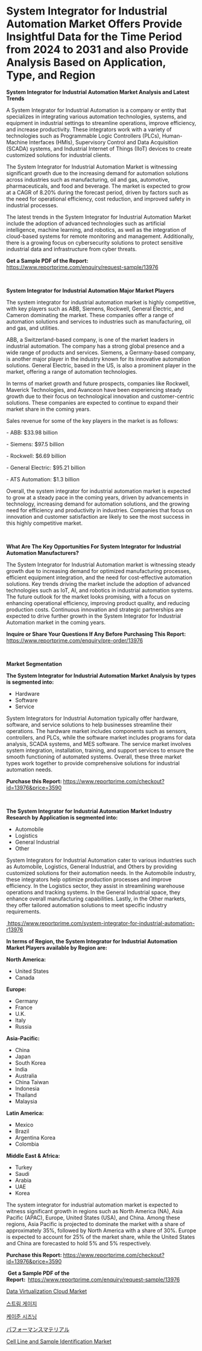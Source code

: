 <p><h1>System Integrator for Industrial Automation Market Offers Provide Insightful Data for the Time Period from 2024 to 2031 and also Provide Analysis Based on Application, Type, and Region</h1></p><p><strong>System Integrator for Industrial Automation Market Analysis and Latest Trends</strong></p>
<p><p>A System Integrator for Industrial Automation is a company or entity that specializes in integrating various automation technologies, systems, and equipment in industrial settings to streamline operations, improve efficiency, and increase productivity. These integrators work with a variety of technologies such as Programmable Logic Controllers (PLCs), Human-Machine Interfaces (HMIs), Supervisory Control and Data Acquisition (SCADA) systems, and Industrial Internet of Things (IIoT) devices to create customized solutions for industrial clients.</p><p>The System Integrator for Industrial Automation Market is witnessing significant growth due to the increasing demand for automation solutions across industries such as manufacturing, oil and gas, automotive, pharmaceuticals, and food and beverage. The market is expected to grow at a CAGR of 8.20% during the forecast period, driven by factors such as the need for operational efficiency, cost reduction, and improved safety in industrial processes.</p><p>The latest trends in the System Integrator for Industrial Automation Market include the adoption of advanced technologies such as artificial intelligence, machine learning, and robotics, as well as the integration of cloud-based systems for remote monitoring and management. Additionally, there is a growing focus on cybersecurity solutions to protect sensitive industrial data and infrastructure from cyber threats.</p></p>
<p><strong>Get a Sample PDF of the Report:&nbsp;</strong> <a href="https://www.reportprime.com/enquiry/request-sample/13976">https://www.reportprime.com/enquiry/request-sample/13976</a></p>
<p>&nbsp;</p>
<p><strong>System Integrator for Industrial Automation Major Market Players</strong></p>
<p><p>The system integrator for industrial automation market is highly competitive, with key players such as ABB, Siemens, Rockwell, General Electric, and Cameron dominating the market. These companies offer a range of automation solutions and services to industries such as manufacturing, oil and gas, and utilities. </p><p>ABB, a Switzerland-based company, is one of the market leaders in industrial automation. The company has a strong global presence and a wide range of products and services. Siemens, a Germany-based company, is another major player in the industry known for its innovative automation solutions. General Electric, based in the US, is also a prominent player in the market, offering a range of automation technologies.</p><p>In terms of market growth and future prospects, companies like Rockwell, Maverick Technologies, and Avanceon have been experiencing steady growth due to their focus on technological innovation and customer-centric solutions. These companies are expected to continue to expand their market share in the coming years.</p><p>Sales revenue for some of the key players in the market is as follows:</p><p>- ABB: $33.98 billion</p><p>- Siemens: $97.5 billion</p><p>- Rockwell: $6.69 billion</p><p>- General Electric: $95.21 billion</p><p>- ATS Automation: $1.3 billion</p><p>Overall, the system integrator for industrial automation market is expected to grow at a steady pace in the coming years, driven by advancements in technology, increasing demand for automation solutions, and the growing need for efficiency and productivity in industries. Companies that focus on innovation and customer satisfaction are likely to see the most success in this highly competitive market.</p></p>
<p>&nbsp;</p>
<p><strong>What Are The Key Opportunities For System Integrator for Industrial Automation Manufacturers?</strong></p>
<p><p>The System Integrator for Industrial Automation market is witnessing steady growth due to increasing demand for optimized manufacturing processes, efficient equipment integration, and the need for cost-effective automation solutions. Key trends driving the market include the adoption of advanced technologies such as IoT, AI, and robotics in industrial automation systems. The future outlook for the market looks promising, with a focus on enhancing operational efficiency, improving product quality, and reducing production costs. Continuous innovation and strategic partnerships are expected to drive further growth in the System Integrator for Industrial Automation market in the coming years.</p></p>
<p><strong>Inquire or Share Your Questions If Any Before Purchasing This Report:</strong> <a href="https://www.reportprime.com/enquiry/pre-order/13976">https://www.reportprime.com/enquiry/pre-order/13976</a></p>
<p>&nbsp;</p>
<p><strong>Market Segmentation</strong></p>
<p><strong>The System Integrator for Industrial Automation Market Analysis by types is segmented into:</strong></p>
<p><ul><li>Hardware</li><li>Software</li><li>Service</li></ul></p>
<p><p>System Integrators for Industrial Automation typically offer hardware, software, and service solutions to help businesses streamline their operations. The hardware market includes components such as sensors, controllers, and PLCs, while the software market includes programs for data analysis, SCADA systems, and MES software. The service market involves system integration, installation, training, and support services to ensure the smooth functioning of automated systems. Overall, these three market types work together to provide comprehensive solutions for industrial automation needs.</p></p>
<p><strong>Purchase this Report:&nbsp;</strong><a href="https://www.reportprime.com/checkout?id=13976&price=3590">https://www.reportprime.com/checkout?id=13976&price=3590</a></p>
<p>&nbsp;</p>
<p><strong>The System Integrator for Industrial Automation Market Industry Research by Application is segmented into:</strong></p>
<p><ul><li>Automobile</li><li>Logistics</li><li>General Industrial</li><li>Other</li></ul></p>
<p><p>System Integrators for Industrial Automation cater to various industries such as Automobile, Logistics, General Industrial, and Others by providing customized solutions for their automation needs. In the Automobile industry, these integrators help optimize production processes and improve efficiency. In the Logistics sector, they assist in streamlining warehouse operations and tracking systems.  In the General Industrial space, they enhance overall manufacturing capabilities. Lastly, in the Other markets, they offer tailored automation solutions to meet specific industry requirements.</p></p>
<p><a href="https://www.reportprime.com/system-integrator-for-industrial-automation-r13976">&nbsp;https://www.reportprime.com/system-integrator-for-industrial-automation-r13976</a></p>
<p><strong>In terms of Region, the System Integrator for Industrial Automation Market Players available by Region are:</strong></p>
<p>
    <p> <strong> North America: </strong>
        <ul>
            <li>United States</li>
            <li>Canada</li>
        </ul>
        </p> 
    <p> <strong> Europe: </strong>
        <ul>
            <li>Germany</li>
            <li>France</li>
            <li>U.K.</li>
            <li>Italy</li>
            <li>Russia</li>
        </ul>
        </p> 
    <p> <strong> Asia-Pacific: </strong>
        <ul>
            <li>China</li>
            <li>Japan</li>
            <li>South Korea</li>
            <li>India</li>
            <li>Australia</li>
            <li>China Taiwan</li>
            <li>Indonesia</li>
            <li>Thailand</li>
            <li>Malaysia</li>
        </ul>
        </p> 
    <p> <strong> Latin America: </strong>
        <ul>
            <li>Mexico</li>
            <li>Brazil</li>
            <li>Argentina Korea</li>
            <li>Colombia</li>
        </ul>
        </p> 
    <p> <strong> Middle East & Africa: </strong>
        <ul>
            <li>Turkey</li>
            <li>Saudi</li>
            <li>Arabia</li>
            <li>UAE</li>
            <li>Korea</li>
        </ul>
    </p>
    </p>
<p><p>The system integrator for industrial automation market is expected to witness significant growth in regions such as North America (NA), Asia Pacific (APAC), Europe, United States (USA), and China. Among these regions, Asia Pacific is projected to dominate the market with a share of approximately 35%, followed by North America with a share of 30%. Europe is expected to account for 25% of the market share, while the United States and China are forecasted to hold 5% and 5% respectively.</p></p>
<p><strong>Purchase this Report: </strong><a href="https://www.reportprime.com/checkout?id=13976&price=3590">https://www.reportprime.com/checkout?id=13976&price=3590</a></p>
<p>&nbsp;<strong>Get a Sample PDF of the Report:&nbsp;&nbsp;</strong><a href="https://www.reportprime.com/enquiry/request-sample/13976">https://www.reportprime.com/enquiry/request-sample/13976</a></p>
<p><strong></strong></p>
<p><p><a href="https://github.com/alexxisgm/Market-Research-Report-List-1/blob/main/data-virtualization-cloud-market.md">Data Virtualization Cloud Market</a></p><p><a href="https://medium.com/@jonatanjast1928/%EC%8A%A4%ED%8A%B8%EB%A6%BC-%EA%B2%8C%EC%9D%B4%EC%A7%80-%EC%82%B0%EC%97%85-%EB%B6%84%EC%84%9D-%EB%B3%B4%EA%B3%A0%EC%84%9C-%EC%A0%81%EC%9A%A9-%EB%B6%84%EC%95%BC-%EC%A7%80%EC%97%AD-%EA%B2%BD%EC%9F%81-%EC%A0%84%EB%9E%B5%EB%B3%84-%EC%8B%9C%EC%9E%A5-%EA%B7%9C%EB%AA%A8-%EC%A0%90%EC%9C%A0%EC%9C%A8-%EC%B6%94%EC%84%B8-2024-2031-13a8b8fcfa44">스트림 게이지</a></p><p><a href="https://medium.com/@juddmetz/%EC%BC%80%EC%9D%B4%EC%A4%80-%EC%8B%9C%EC%A6%8C%EB%A7%81-%EC%8B%9C%EC%9E%A5-%EC%8B%AC%EC%B8%B5-%EB%B6%84%EC%84%9D-%EB%8F%99%ED%96%A5-%EC%8B%9C%EC%9E%A5-%EC%84%B8%EB%B6%84%ED%99%94-%EB%B0%8F-%EA%B2%BD%EC%9F%81-%EB%B6%84%EC%84%9D-22e4c3e5ea4f">케이준 시즈닝</a></p><p><a href="https://medium.com/@jarredmertz53/%E3%83%91%E3%83%95%E3%82%A9%E3%83%BC%E3%83%9E%E3%83%B3%E3%82%B9%E6%9D%90%E6%96%99%E5%B8%82%E5%A0%B4%E3%82%B7%E3%82%A7%E3%82%A2-%E3%82%B5%E3%82%A4%E3%82%BA-%E3%83%88%E3%83%AC%E3%83%B3%E3%83%89-%E7%94%A3%E6%A5%AD%E5%88%86%E6%9E%90%E3%83%AC%E3%83%9D%E3%83%BC%E3%83%88-%E5%BF%9C%E7%94%A8-%E5%BB%BA%E8%A8%AD-%E8%87%AA%E5%8B%95%E8%BB%8A-%E9%9B%BB%E5%AD%90%E6%A9%9F%E5%99%A8-%E9%A3%9F%E5%93%81%E9%A3%B2%E6%96%99-%E3%81%9D%E3%81%AE%E4%BB%96-%E5%88%A5-%E3%82%BF%E3%82%A4%E3%83%97-%E7%A0%94%E7%A3%A8%E6%9D%90-%E3%82%BB%E3%83%A9%E3%83%9F%E3%83%83%E3%82%AF%E6%9D%90%E6%96%99-%E3%83%91%E3%83%95%E3%82%A9%E3%83%BC%E3%83%9E%E3%83%B3%E3%82%B9%E3%83%97%E3%83%A9%E3%82%B9%E3%83%81%E3%83%83%E3%82%AF-%E3%81%9D%E3%81%AE%E4%BB%96-%E5%88%A5-%E5%8F%8A%E3%81%B3202-86916bc31938">パフォーマンスマテリアル</a></p><p><a href="https://medium.com/@shawnsmithv6981/evaluating-global-cell-line-and-sample-identification-market-trends-and-growth-opportunities-by-79c3832f3808">Cell Line and Sample Identification Market</a></p></p>